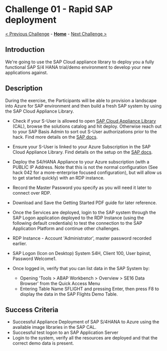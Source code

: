 # Challenge 01 - Rapid SAP deployment

[< Previous Challenge](./Challenge-00.md) - **[Home](../README.md)** - [Next Challenge >](./Challenge-02.md)

## Introduction

We're going to use the SAP Cloud appliance library to deploy you a fully functional SAP S/4 HANA trial/demo environment to develop your new applications against.

## Description

During the exercise, the Participants will be able to provision a landscape into Azure for SAP environment and then build a fresh SAP system by using the SAP Cloud Appliance Library.

- Check if your S-User is allowed to open [SAP Cloud Appliance Library](https://cal.sap.com/) (CAL), browse the solutions catalog and hit deploy. Otherwise reach out to your SAP Basis Admin to sort out S-User authorizations prior to the hack. Find more details on the [SAP docs](https://calstatic.hana.ondemand.com/res/docEN/46948f72469c42c88e1735fcb7aea529.html).
- Ensure your S-User is linked to your Azure Subscription in the SAP Cloud Appliance Library. Find details on the setup on the [SAP docs](https://calstatic.hana.ondemand.com/res/docEN/042bb15ad2324c3c9b7974dbde389640.html).
- Deploy the S4/HANA Appliance to your Azure subscription (with a PUBLIC IP Address. Note that this is not the normal configuration (See hack 042 for a more-enterprise focused configuration), but will allow us to get started quickly) with an RDP instance.
- Record the Master Password you specify as you will need it later to connect over RDP.
- Download and Save the Getting Started PDF guide for later reference.

- Once the Services are deployed, login to the SAP system through the SAP Logon application deployed to the RDP Instance (using the following default credentials) to test the connection to the SAP Application Platform and continue other challenges.
- RDP Instance - Account 'Administrator', master password recorded earlier.
- SAP Logon (Icon on Desktop) System S4H, Client 100, User bpinst, Password Welcome1.

- Once logged in, verify that you can list data in the SAP System by:
   - Opening 'Tools > ABAP Workbench > Overview > SE16 Data Browser' from the Quick Access Menu
   - Entering Table Name SFLIGHT and pressing Enter, then press F8 to display the data in the SAP Flights Demo Table.

## Success Criteria

- Successful Appliance Deployment of SAP S/4HANA to Azure using the available image libraries in the SAP CAL.
- Successful test logon to an SAP Application Server
- Login to the system, verify all the resources are deployed and that the correct demo data is present.
